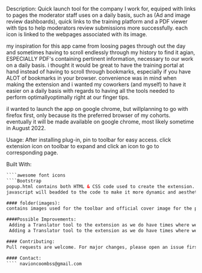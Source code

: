 Description:
Quick launch tool for the company I work for, equiped with links to pages the moderator staff uses on a daily basis, such as (Ad and image review dashboards), quick links to the training platform and a PDF viewer with tips to help moderators review submissions more successfully. each icon is linked to the webpages associated with its image.

my inspiration for this app came from loosing pages through out the day and sometimes having to scroll endlessly through my history to find it agian, ESPECIALLY PDF's containing pertinent information, necessary to our work on a daily basis. i thought it would be great to have the training portal at hand instead of having to scroll through bookmarks, especially if you have ALOT of bookmarks in your browser. convenience was in mind when making the extension and i wanted my coworkers (and myself) to have it easier on a daily basis with regards to having all the tools needed to perform optimallyoptimally right at our finger tips.

iI wanted to launch the app on google chrome, but willplanning to go with firefox first, only because its the preferred browser of my cohorts. eventually it will be made available on google chrome, most likely sometime in August 2022.

Usage:
After installing plug-in, pin to toolbar for easy access. click extension icon on toolbar to expand and click an icon to go to corresponding page.

Built With:
````HTML
````awesome font icons
````Bootstrap
popup.html contains both HTML & CSS code used to create the extension. in the future, the CSS will be moved to a separate file. button icons where built with awesome font icons and where given a gradient color scheme to look more pleasing.
javascript will beadded to the code to make it more dynamic and aesthetically pleaseing.

#### folder(images):
contains images used for the toolbar and official cover image for the plugin. images used were from company's facebook as well as images from google.

####Possible Improvements:
 Adding a Translator tool to the extension as we do have times where we review submissions that are in Various langages.Adding a screenshoot tool to the extension, making it a fully onestop shop for the moderators. also thinking about adding a themed background to the extension
 Adding a Translator tool to the extension as we do have times where we review submissions that are in Various langages.Adding a screenshoot tool to the extension, making it a fully onestop shop for the moderators.

#### Contributing:
Pull requests are welcome. For major changes, please open an issue first to discuss what you would like to change.

#### Contact:
```` navioncoombss@gmail.com